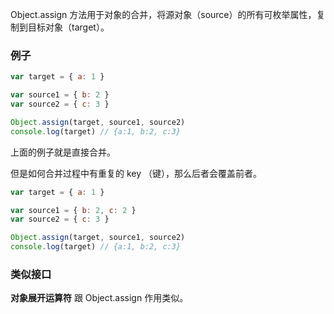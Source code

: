 Object.assign 方法用于对象的合并，将源对象（source）的所有可枚举属性，复制到目标对象（target）。


### 例子

```js
var target = { a: 1 }

var source1 = { b: 2 }
var source2 = { c: 3 }

Object.assign(target, source1, source2)
console.log(target) // {a:1, b:2, c:3}
```

上面的例子就是直接合并。

但是如何合并过程中有重复的 key （键），那么后者会覆盖前者。

```js
var target = { a: 1 }

var source1 = { b: 2, c: 2 }
var source2 = { c: 3 }

Object.assign(target, source1, source2)
console.log(target) // {a:1, b:2, c:3}
```

### 类似接口

**对象展开运算符** 跟 Object.assign 作用类似。
